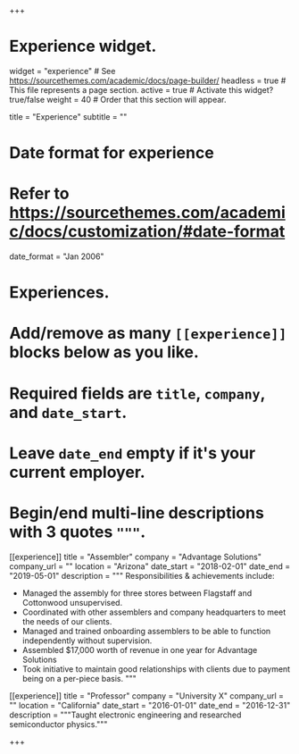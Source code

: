 +++
# Experience widget.
widget = "experience"  # See https://sourcethemes.com/academic/docs/page-builder/
headless = true  # This file represents a page section.
active = true  # Activate this widget? true/false
weight = 40  # Order that this section will appear.

title = "Experience"
subtitle = ""

# Date format for experience
#   Refer to https://sourcethemes.com/academic/docs/customization/#date-format
date_format = "Jan 2006"

# Experiences.
#   Add/remove as many `[[experience]]` blocks below as you like.
#   Required fields are `title`, `company`, and `date_start`.
#   Leave `date_end` empty if it's your current employer.
#   Begin/end multi-line descriptions with 3 quotes `"""`.
[[experience]]
  title = "Assembler"
  company = "Advantage Solutions"
  company_url = ""
  location = "Arizona"
  date_start = "2018-02-01"
  date_end = "2019-05-01"
  description = """
  Responsibilities & achievements include:
  
  * Managed the assembly for three stores between Flagstaff and Cottonwood unsupervised.
  * Coordinated with other assemblers and company headquarters to meet the needs of our clients.
  * Managed and trained onboarding assemblers to be able to function independently without supervision.
  * Assembled $17,000 worth of revenue in one year for Advantage Solutions
  * Took initiative to maintain good relationships with clients due to payment being on a per-piece basis.
  """

[[experience]]
  title = "Professor"
  company = "University X"
  company_url = ""
  location = "California"
  date_start = "2016-01-01"
  date_end = "2016-12-31"
  description = """Taught electronic engineering and researched semiconductor physics."""

+++
